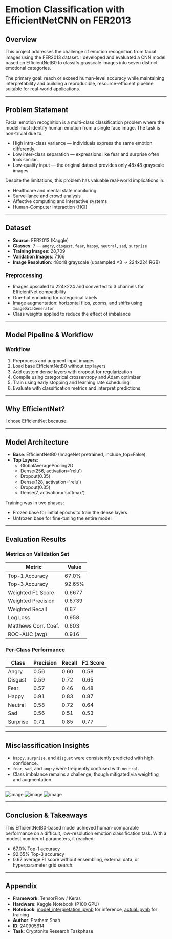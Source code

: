 # Emotion Classification with EfficientNetCNN on FER2013

## Overview
This project addresses the challenge of emotion recognition from facial images using the FER2013 dataset. I developed and evaluated a CNN model based on EfficientNetB0 to classify grayscale images into seven distinct emotional categories.

The primary goal: reach or exceed human-level accuracy while maintaining interpretability and building a reproducible, resource-efficient pipeline suitable for real-world applications.

---

## Problem Statement
Facial emotion recognition is a multi-class classification problem where the model must identify human emotion from a single face image. The task is non-trivial due to:

- High intra-class variance — individuals express the same emotion differently.
- Low inter-class separation — expressions like fear and surprise often look similar.
- Low-quality input — the original dataset provides only 48x48 grayscale images.

Despite the limitations, this problem has valuable real-world implications in:

- Healthcare and mental state monitoring  
- Surveillance and crowd analysis  
- Affective computing and interactive systems  
- Human-Computer Interaction (HCI)

---

## Dataset

- **Source**: FER2013 (Kaggle)
- **Classes**: 7 — `angry`, `disgust`, `fear`, `happy`, `neutral`, `sad`, `surprise`
- **Training Images**: 28,709  
- **Validation Images**: 7,166  
- **Image Resolution**: 48x48 grayscale (upsampled ×3 → 224x224 RGB)

### Preprocessing
- Images upscaled to 224×224 and converted to 3 channels for EfficientNet compatibility
- One-hot encoding for categorical labels
- Image augmentation: horizontal flips, zooms, and shifts using `ImageDataGenerator`
- Class weights applied to reduce the effect of imbalance

---

## Model Pipeline & Workflow

### Workflow
1. Preprocess and augment input images
2. Load base EfficientNetB0 without top layers
3. Add custom dense layers with dropout for regularization
4. Compile using categorical crossentropy and Adam optimizer
5. Train using early stopping and learning rate scheduling
6. Evaluate with classification metrics and interpret predictions

---

## Why EfficientNet?

I chose EfficientNet because:

---

## Model Architecture

- **Base**: EfficientNetB0 (ImageNet pretrained, include_top=False)
- **Top Layers**:
  - GlobalAveragePooling2D
  - Dense(256, activation='relu')
  - Dropout(0.35)
  - Dense(128, activation='relu')
  - Dropout(0.35)
  - Dense(7, activation='softmax')

Training was in two phases:
- Frozen base for initial epochs to train the dense layers
- Unfrozen base for fine-tuning the entire model

---

## Evaluation Results

### Metrics on Validation Set

| Metric                  | Value      |
|------------------------|------------|
| Top-1 Accuracy          | 67.0%      |
| Top-3 Accuracy          | 92.65%      |
| Weighted F1 Score          | 0.6677      |
| Weighted Precision         | 0.6739      |
| Weighted Recall            | 0.67      |
| Log Loss                | 0.958      |
| Matthews Corr. Coef.    | 0.603      |
| ROC-AUC (avg)     | 0.916      |

### Per-Class Performance

| Class     | Precision | Recall | F1 Score |
|-----------|-----------|--------|----------|
| Angry     | 0.56     | 0.60  | 0.58    |
| Disgust   | 0.59     | 0.72  | 0.65    |
| Fear      | 0.57     | 0.46  | 0.48    |
| Happy     | 0.91     | 0.83  | 0.87    |
| Neutral   | 0.58     | 0.72  | 0.64    |
| Sad       | 0.56     | 0.51  | 0.53    |
| Surprise  | 0.71     | 0.85  | 0.77    |

---

## Misclassification Insights

- `happy`, `surprise`, and `disgust` were consistently predicted with high confidence.
- `fear`, `sad`, and `angry` were frequently confused with `neutral`.
- Class imbalance remains a challenge, though mitigated via weighting and augmentation.

---

![image](https://github.com/user-attachments/assets/fac1bae2-4adc-4903-af98-dae29a0ac8bd)
![image](https://github.com/user-attachments/assets/8dbec29f-30e2-474d-ab4c-7495f6649cf0)
![image](https://github.com/user-attachments/assets/9b0f4a24-1e1b-411e-a4e3-5f8ca16562a5)

---

## Conclusion & Takeaways

This EfficientNetB0-based model achieved human-comparable performance on a difficult, low-resolution emotion classification task. With a modest number of parameters, it reached:

- 67.0% Top-1 accuracy
- 92.65% Top-3 accuracy
- 0.67 average F1 score
without ensembling, external data, or hyperparameter grid search.

---

## Appendix

- **Framework**: TensorFlow / Keras
- **Hardware**: Kaggle Notebook (P100 GPU)
- **Notebook**: [model_interpretation.ipynb](./model_interpretation.ipynb) for inference, [actual.ipynb](./actual.ipynb) for training
- **Author**: Pratham Shah  
- **ID**: 240905614  
- **Task**: Cryptonite Research Taskphase

